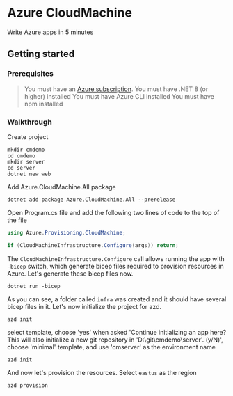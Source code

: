 # Azure CloudMachine

Write Azure apps in 5 minutes

## Getting started

### Prerequisites

> You must have an [Azure subscription](https://azure.microsoft.com/free/dotnet/).
> You must have .NET 8 (or higher) installed
> You must have Azure CLI installed
> You must have npm installed

### Walkthrough

Create project

```dotnetcli
mkdir cmdemo
cd cmdemo
mkdir server
cd server
dotnet new web
```

Add Azure.CloudMachine.All package
```dotnetcli
dotnet add package Azure.CloudMachine.All --prerelease
```

Open Program.cs file and add the following two lines of code to the top of the file
```csharp
using Azure.Provisioning.CloudMachine;

if (CloudMachineInfrastructure.Configure(args)) return;
```
The `CloudMachineInfrastructure.Configure` call allows running the app with `-bicep` switch, which generate bicep files required to provision resources in Azure. Let's generate these bicep files now. 
```dotnetcli
dotnet run -bicep
```
As you can see, a folder called `infra` was created and it should have several bicep files in it. Let's now initialize the project for azd.
```dotnetcli
azd init
```
select template, choose 'yes' when asked 'Continue initializing an app here? This will also initialize a new git repository in 'D:\git\cmdemo\server'. (y/N)', choose 'minimal' template, and use 'cmserver' as the environment name
```dotnetcli
azd init
```
And now let's provision the resources. Select `eastus` as the region
```dotnetcli
azd provision
```
